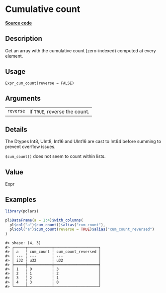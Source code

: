 
# Cumulative count

[**Source code**](https://github.com/pola-rs/r-polars/tree/3908b5beab9ec917b825bad8f9a820caad37cb4a/R/expr__expr.R#L1335)

## Description

Get an array with the cumulative count (zero-indexed) computed at every
element.

## Usage

<pre><code class='language-R'>Expr_cum_count(reverse = FALSE)
</code></pre>

## Arguments

<table>
<tr>
<td style="white-space: nowrap; font-family: monospace; vertical-align: top">
<code id="Expr_cum_count_:_reverse">reverse</code>
</td>
<td>
If <code>TRUE</code>, reverse the count.
</td>
</tr>
</table>

## Details

The Dtypes Int8, UInt8, Int16 and UInt16 are cast to Int64 before
summing to prevent overflow issues.

<code style="white-space: pre;">$cum_count()</code> does not seem to
count within lists.

## Value

Expr

## Examples

``` r
library(polars)

pl$DataFrame(a = 1:4)$with_columns(
  pl$col("a")$cum_count()$alias("cum_count"),
  pl$col("a")$cum_count(reverse = TRUE)$alias("cum_count_reversed")
)
```

    #> shape: (4, 3)
    #> ┌─────┬───────────┬────────────────────┐
    #> │ a   ┆ cum_count ┆ cum_count_reversed │
    #> │ --- ┆ ---       ┆ ---                │
    #> │ i32 ┆ u32       ┆ u32                │
    #> ╞═════╪═══════════╪════════════════════╡
    #> │ 1   ┆ 0         ┆ 3                  │
    #> │ 2   ┆ 1         ┆ 2                  │
    #> │ 3   ┆ 2         ┆ 1                  │
    #> │ 4   ┆ 3         ┆ 0                  │
    #> └─────┴───────────┴────────────────────┘

